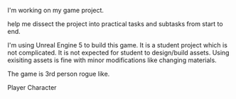 I'm working on my game project.

help me dissect the project into practical tasks and subtasks from start to end.

I'm using Unreal Engine 5 to build this game. It is a student project which is not complicated. It is not expected for student to design/build assets. Using exisiting assets is fine with minor modifications like changing materials.

The game is 3rd person rogue like.

Player Character
